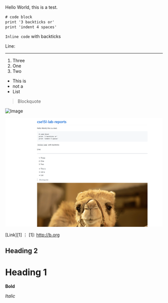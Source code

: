 Hello World, this is a test.
```
# code block
print '3 backticks or'
print 'indent 4 spaces'
``` 
`Inline code` with backticks

Line:

***

1. Three
2. One
3. Two

* This is
* not a
* List

> Blockquote

![Image](https://hddesktopwallpapers.in/wp-content/uploads/2015/09/camel-picture.jpg)

![screenshot](https://github.com/robrodrig/cse15l-lab-reports/blob/main/screenshotofsite.PNG)

[Link][1]
⋮
[1]: http://b.org

## Heading 2

# Heading 1

**Bold**

*Italic*
